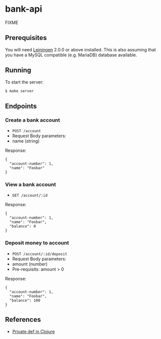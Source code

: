 # bank-api

FIXME

## Prerequisites

You will need [Leiningen][] 2.0.0 or above installed. This is also assuming that you have a MySQL compatible (e.g. MariaDB) database available.

[leiningen]: https://github.com/technomancy/leiningen

## Running

To start the server:

```clojure
$ make server
```

## Endpoints

### Create a bank account

- `POST /account`
- Request Body parameters:
 - name (string)

Response:
```
{
  "account-number": 1,
  "name": "Foobar"
}
```

### View a bank account

- `GET /account/:id`

Response:
```
{
  "account-number": 1,
  "name": "Foobar",
  "balance": 0
}
```

### Deposit money to account

- `POST /account/:id/deposit`
- Request Body parameters:
 - amount (number)
- Pre-requisits: amount > 0

Response:
```
{
  "account-number": 1,
  "name": "Foobar",
  "balance": 100
}
```

## References
- [Private def in Clojure](https://stackoverflow.com/questions/20443545/private-def-in-clojure-clojurescript)

